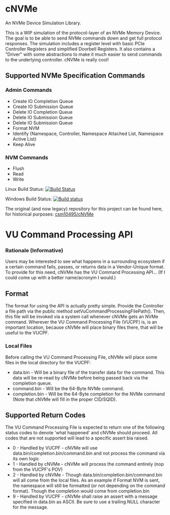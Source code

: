 # cNVMe
An NVMe Device Simulation Library.

This is a WIP simulation of the protocol-layer of an NVMe Memory Device. The goal is to be able to send NVMe commands down and get full protocol responses. The simulation includes a register level with basic PCIe Controller Registers and simplified Doorbell Registers. It also contains a "Driver" with some abstractions to make it much easier to send commands to the underlying controller. cNVMe is really cool!

## Supported NVMe Specification Commands
### Admin Commands
* Create IO Completion Queue
* Create IO Submission Queue
* Delete IO Completion Queue
* Delete IO Submission Queue
* Delete IO Submission Queue
* Format NVM
* Identify (Namespace, Controller, Namespace Attached List, Namespace Active List)
* Keep Alive

### NVM Commands
* Flush
* Read
* Write

Linux Build Status: [![Build Status](https://travis-ci.org/intel/cNVMe.svg?branch=master)](https://travis-ci.org/intel/cNVMe)

Windows Build Status: [![Build status](https://ci.appveyor.com/api/projects/status/svfanibbsfm94d4f/branch/master?svg=true)](https://ci.appveyor.com/project/csm10495/cnvme-v65dl/branch/master)

The original (and now legacy) repository for this project can be found here, for historical purposes: [csm10495/cNVMe](https://github.com/csm10495/cNVMe)

# VU Command Processing API
### Rationale (Informative)
Users may be interested to see what happens in a surrounding ecosystem if a certain command fails, passes, or returns data in a Vendor-Unique format. To provide for this need, cNVMe has the VU Command Processing API... (If I could come up with a better name/acronym I would.) 

## Format
The format for using the API is actually pretty simple. Provide the Controller a file path via the public method setVuCommandProcessingFilePath(). Then, this file will be invoked via a system call whenever cNVMe gets an NVMe command. Wherever the VU Command Processing File (VUCPF) is, is an important location, because cNVMe will place binary files there, that will be useful to the VUCPF. 

### Local Files
Before calling the VU Command Processing File, cNVMe will place some files in the local directory for the VUCPF:
- data.bin - Will be a binary file of the transfer data for the command. This data will be re-read by cNVMe before being passed back via the completion queue.
- command.bin - Will be the 64-Byte NVMe command.
- completion.bin - Will be the 64-Byte completion for the NVMe command (Note that cNVMe will fill in the proper CID/SQID).

## Supported Return Codes
The VU Command Processing File is expected to return one of the following status codes to denote 'what happened' and cNVMe should proceed.
All codes that are not supported will lead to a specific assert bia raised.
- 0 - Handled by VUCPF - cNVMe will use data.bin/completion.bin/command.bin and not process the command via its own logic
- 1 - Handled by cNVMe - cNVMe will process the command entirely (nop from the VUCPF's POV)
- 2 - Handled by cNVMe - Though data.bin/completion.bin/command.bin will all come from the local files. As an example if Format NVM is sent, the namespace will still be formatted (or not depending on the command format). Though the completion would come from completion.bin
- 9 - Handled by VUCPF - cNVMe shall raise an assert with a message specified in data.bin as ASCII. Be sure to use a trailing NULL character for the message.
